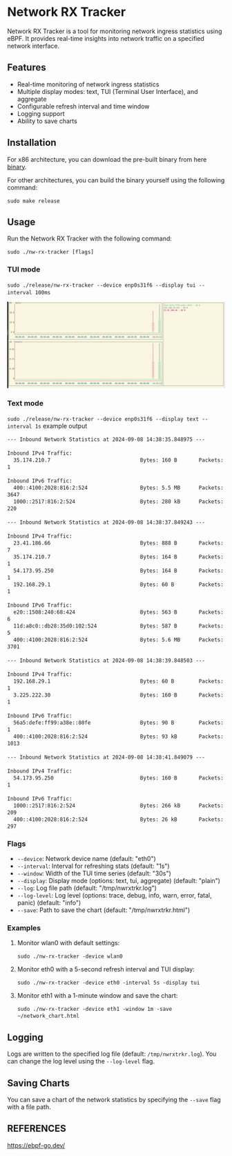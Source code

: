 # Network RX Tracker

Network RX Tracker is a tool for monitoring network ingress statistics using eBPF. It provides real-time insights into network traffic on a specified network interface.

## Features

- Real-time monitoring of network ingress statistics
- Multiple display modes: text, TUI (Terminal User Interface), and aggregate
- Configurable refresh interval and time window
- Logging support
- Ability to save charts

## Installation

For x86 architecture, you can download the pre-built binary from here [binary](https://github.com/raghu-nandan-bs/nw-rx-tracker/blob/main/release/nw-rx-tracker).

For other architectures, you can build the binary yourself using the following command:

```
sudo make release
```

## Usage

Run the Network RX Tracker with the following command:

```
sudo ./nw-rx-tracker [flags]
```

### TUI mode

`sudo ./release/nw-rx-tracker --device enp0s31f6 --display tui --interval 100ms`

![TUI mode](./assets/tui.gif)

### Text mode 

`sudo ./release/nw-rx-tracker --device enp0s31f6 --display text --interval 1s`
example output
```
--- Inbound Network Statistics at 2024-09-08 14:38:35.848975 ---

Inbound IPv4 Traffic:
  35.174.210.7                             Bytes: 160 B       Packets: 1

Inbound IPv6 Traffic:
  400::4100:2028:816:2:524                 Bytes: 5.5 MB      Packets: 3647
  1000::2517:816:2:524                     Bytes: 280 kB      Packets: 220

--- Inbound Network Statistics at 2024-09-08 14:38:37.849243 ---

Inbound IPv4 Traffic:
  23.41.186.66                             Bytes: 888 B       Packets: 7
  35.174.210.7                             Bytes: 164 B       Packets: 1
  54.173.95.250                            Bytes: 164 B       Packets: 1
  192.168.29.1                             Bytes: 60 B        Packets: 1

Inbound IPv6 Traffic:
  e20::1508:240:68:424                     Bytes: 563 B       Packets: 6
  11d:a8c0::db28:35d0:102:524              Bytes: 587 B       Packets: 5
  400::4100:2028:816:2:524                 Bytes: 5.6 MB      Packets: 3701

--- Inbound Network Statistics at 2024-09-08 14:38:39.848503 ---

Inbound IPv4 Traffic:
  192.168.29.1                             Bytes: 60 B        Packets: 1
  3.225.222.30                             Bytes: 160 B       Packets: 1

Inbound IPv6 Traffic:
  56a5:defe:ff99:a38e::80fe                Bytes: 90 B        Packets: 1
  400::4100:2028:816:2:524                 Bytes: 93 kB       Packets: 1013

--- Inbound Network Statistics at 2024-09-08 14:38:41.849079 ---

Inbound IPv4 Traffic:
  54.173.95.250                            Bytes: 160 B       Packets: 1

Inbound IPv6 Traffic:
  1000::2517:816:2:524                     Bytes: 266 kB      Packets: 209
  400::4100:2028:816:2:524                 Bytes: 26 kB       Packets: 297
```


### Flags

- `--device`: Network device name (default: "eth0")
- `--interval`: Interval for refreshing stats (default: "1s")
- `--window`: Width of the TUI time series (default: "30s")
- `--display`: Display mode (options: text, tui, aggregate) (default: "plain")
- `--log`: Log file path (default: "/tmp/nwrxtrkr.log")
- `--log-level`: Log level (options: trace, debug, info, warn, error, fatal, panic) (default: "info")
- `--save`: Path to save the chart (default: "/tmp/nwrxtrkr.html")

### Examples

1. Monitor wlan0 with default settings:
   ```
   sudo ./nw-rx-tracker -device wlan0
   ```

2. Monitor eth0 with a 5-second refresh interval and TUI display:
   ```
   sudo ./nw-rx-tracker -device eth0 -interval 5s -display tui
   ```

3. Monitor eth1 with a 1-minute window and save the chart:
   ```
   sudo ./nw-rx-tracker -device eth1 -window 1m -save ~/network_chart.html
   ```

## Logging

Logs are written to the specified log file (default: `/tmp/nwrxtrkr.log`). You can change the log level using the `--log-level` flag.

## Saving Charts

You can save a chart of the network statistics by specifying the `--save` flag with a file path.

## REFERENCES

https://ebpf-go.dev/

